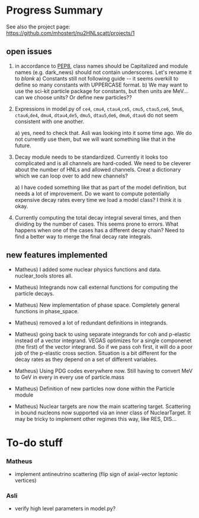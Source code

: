 # Progress Summary

See also the project page: https://github.com/mhostert/nu2HNLscatt/projects/1

## open issues

1. in accordance to [PEP8](https://pep8.org/#naming-conventions), class names should be Capitalized and module names (e.g. dark_news) should not contain underscores. Let's rename it to *blank*
	a) Constants still not following guide -- it seems overkill to define so many constants with UPPERCASE format.
	b) We may want to use the sci-kit particle package for constants, but then units are MeV... can we choose units? Or define new particles??

2.  Expressions in model.py of `ce4`, `cmu4`, `ctau4`,`ce5`, `cmu5`, `ctau5`,`ce6`, `5mu6`, `ctau6`,`de4`, `dmu4`, `dtau4`,`de5`, `dmu5`, `dtau5`,`de6`, `dmu6`, `dtau6` do not seem consistent with one another.

	a) yes, need to check that. Asli was looking into it some time ago. We do not currently use them, but we will want something like that in the future.

3.	Decay module needs to be standardized. Currently it looks too complicated and is all channels are hard-coded. We need to be 	cleverer about the number of HNLs and allowed channels. Creat a dictionary which we can loop over to add new channels?
	
	a) I have coded something like that as part of the model definition, but needs a lot of improvement. Do we want to compute potentially expensive decay rates every time we load a model class? I think it is okay.

4. Currently computing the total decay integral several times, and then dividing by the number of cases. This seems prone to errors. What happens when one of the cases has a different decay chain? Need to find a better way to merge the final decay rate integrals.


## new features implemented

* Matheus) I added some nuclear physics functions and data. nuclear_tools stores all.
* Matheus) Integrands now call external functions for computing the particle decays.
* Matheus) New implementation of phase space. Completely general functions in phase_space.
* Matheus) removed a lot of redundant definitions in integrands.

* Matheus) going back to using separate integrands for coh and p-elastic instead of a vector integrand. VEGAS optimizes for a single componenet (the first) of the vector integrand. So if we pass coh first, it will do a poor job of the p-elastic cross section. Situation is a bit different for the decay rates as they depend on a set of different variables.

* Matheus) Using PDG codes everywhere now. Still having to convert MeV to GeV in every in every use of particle.mass
* Matheus) Definition of new particles now done within the Particle module

* Matheus) Nuclear targets are now the main scattering target. Scattering in bound nucleons now supported via an inner class of NuclearTarget. It may be tricky to implement other regimes this way, like RES, DIS...



# To-do stuff

### Matheus

* implement antineutrino scattering (flip sign of axial-vector leptonic vertices)

### Asli

* verify high level parameters in model.py?